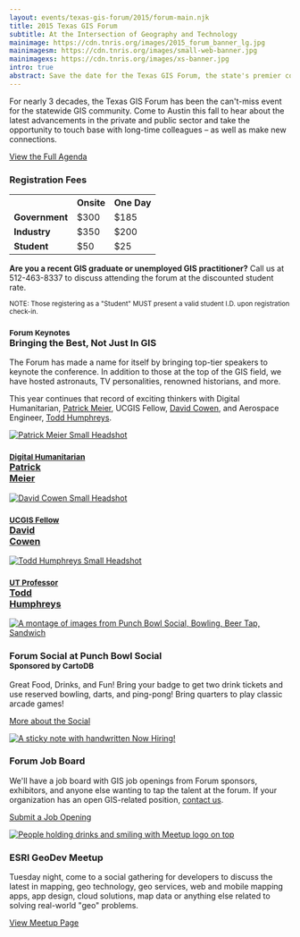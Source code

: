 ```yaml
---
layout: events/texas-gis-forum/2015/forum-main.njk
title: 2015 Texas GIS Forum
subtitle: At the Intersection of Geography and Technology
mainimage: https://cdn.tnris.org/images/2015_forum_banner_lg.jpg
mainimagesm: https://cdn.tnris.org/images/small-web-banner.jpg
mainimagexs: https://cdn.tnris.org/images/xs-banner.jpg
intro: true
abstract: Save the date for the Texas GIS Forum, the state's premier conference for the geospatial professional community.
---
```

<div class="row">
  <div class="col-sm-5">
    <p class="lead-forum">
      For nearly 3 decades, the Texas GIS Forum has been the can't-miss event for the statewide GIS community. Come to Austin this fall to hear about the latest advancements in the private and public sector and take the opportunity to touch base with long-time colleagues – as well as make new connections.
    </p>
    <p>
      <a class="btn btn-lg btn-danger" href="/texas-gis-forum/2015/agenda">View the Full Agenda</a>
    </p>
  </div>
  <div class="col-sm-7 registration-box">
    <h3>Registration Fees</h3>
    <div class="table-responsive">
      <table class="table">
        <tr>
          <th></th>
          <th>Onsite</th>
          <th>One Day</th>
        </tr>
        <tr>
          <td><strong>Government</strong></td>
          <td>$300</td>
          <td>$185</td>
        </tr>
        <tr>
          <td><strong>Industry</strong></td>
          <td>$350</td>
          <td>$200</td>
        </tr>
        <tr>
          <td><strong> Student</strong></td>
          <td>$50</td>
          <td>$25</td>
        </tr>
      </table>
    </div>
    <p>
      <strong>Are you a recent GIS graduate or unemployed GIS practitioner?</strong> Call us at 512-463-8337 to discuss attending the forum at the discounted student rate.
    </p>
    <small>NOTE: Those registering as a "Student" MUST present a valid student I.D. upon registration check-in.</small>
  </div>
</div>
<div class="row well well-lg">
  <div class="col-sm-7">
    <h3><small>Forum Keynotes</small><br>Bringing the Best, Not Just In GIS</h3>
    <p class="lead-forum">The Forum has made a name for itself by bringing top-tier speakers to keynote the conference. In addition to those at the top of the GIS field, we have hosted astronauts, TV personalities, renowned historians, and more.
    </p>
    <p class="lead-forum">
      This year continues that record of exciting thinkers with Digital Humanitarian, <a href="/texas-gis-forum/2015/agenda#keynote-meier">Patrick Meier</a>, UCGIS Fellow, <a href="/texas-gis-forum/2015/agenda#keynote-humphreys">David Cowen</a>, and Aerospace Engineer, <a href="https://cdn.tnris.org/images/humphreys_square.jpg">Todd Humphreys</a>.
    </p>
  </div>
  <div class="col-sm-5">
    <div class="row keynote-feature">
      <div class="col-xs-4">
        <a href="/texas-gis-forum/2015/agenda#keynote-meier">
          <img alt="Patrick Meier Small Headshot" class="img-fluid img-circle" src="https://cdn.tnris.org/images/patrick_square.jpg">
          <h3><small>Digital Humanitarian</small><br>Patrick <br class="hidden-xs">Meier</h3>
        </a>
      </div>
      <div class="col-xs-4">
        <a href="/texas-gis-forum/2015/agenda#keynote-cowen">
          <img alt="David Cowen Small Headshot" class="img-fluid img-circle" src="https://cdn.tnris.org/images/cowen_square.jpg">
          <h3><small>UCGIS Fellow</small><br>David <br class="hidden-xs">Cowen</h3>
        </a>
      </div>
      <div class="col-xs-4">
        <a href="/texas-gis-forum/2015/agenda#keynote-humphreys">
          <img alt="Todd Humphreys Small Headshot"  class="img-fluid img-circle" src="https://cdn.tnris.org/images/humphreys_square.jpg">
          <h3><small>UT Professor</small><br>Todd <br class="hidden-xs">Humphreys</h3>
        </a>
      </div>
    </div>
  </div>
</div>
<div class="row">
  <div class="col-sm-4">
    <a href="/texas-gis-forum/2015/agenda#DayOne_1800">
      <img class="img-fluid" src="https://cdn.tnris.org/images/punchbowl.jpg" alt="A montage of images from Punch Bowl Social, Bowling, Beer Tap, Sandwich">
    </a>
    <h3>Forum Social at Punch Bowl Social<small><br>Sponsored by CartoDB</small></h3>
    <p>Great Food, Drinks, and Fun! Bring your badge to get two drink tickets and use reserved bowling, darts, and ping-pong! Bring quarters to play classic arcade games!</p>
    <p>
      <a class="btn btn-md btn-danger" href="/texas-gis-forum/2015/agenda#DayOne_1800">More about the Social</a>
    </p>
  </div>
  <div class="col-sm-4">
    <a href="/texas-gis-forum/2015/job-board">
      <img class="img-fluid" src="https://cdn.tnris.org/images/sticky_job.jpg" alt="A sticky note with handwritten Now Hiring!">
    </a>
    <h3>Forum Job Board</h3>
    <p>We'll have a job board with GIS job openings from Forum sponsors, exhibitors, and anyone else wanting to tap the talent at the forum. If your organization has an open GIS-related position, <a href="/texas-gis-forum/2015/job-board">contact us</a>.</p>
    <p>
      <a class="btn btn-md btn-danger" href="/texas-gis-forum/2015/job-board">Submit a Job Opening</a>
    </p>
  </div>
  <div class="col-sm-4">
    <a href="http://www.meetup.com/DevMeetUpTexas/events/225538428/">
      <img class="img-fluid" src="https://cdn.tnris.org/images/meetup.jpg" alt="People holding drinks and smiling with Meetup logo on top">
    </a>
    <h3>ESRI GeoDev Meetup</h3>
    <p>Tuesday night, come to a social gathering for developers to discuss the latest in mapping, geo technology, geo services, web and mobile mapping apps, app design, cloud solutions, map data or anything else related to solving real-world "geo" problems.</p>
    <p>
      <a class="btn btn-md btn-danger" href="http://www.meetup.com/DevMeetUpTexas/events/225538428/">View Meetup Page</a>
    </p>
  </div>
</div>
